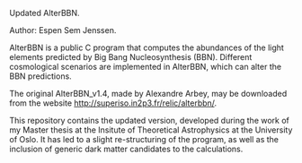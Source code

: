 Updated AlterBBN.

Author: Espen Sem Jenssen.

AlterBBN is a public C program that computes the abundances of the light elements predicted by Big Bang Nucleosynthesis (BBN). Different cosmological scenarios are implemented in AlterBBN, which can alter the BBN predictions. 

The original AlterBBN_v1.4, made by Alexandre Arbey, may be downloaded from the website http://superiso.in2p3.fr/relic/alterbbn/. 

This repository contains the updated version, developed during the work of my Master thesis at the Insitute of Theoretical Astrophysics at the University of Oslo. It has led to a slight re-structuring of the program, as well as the inclusion of generic dark matter candidates to the calculations.

